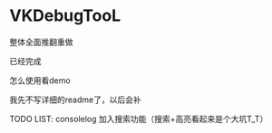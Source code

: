# VKDebugTooL


整体全面推翻重做

已经完成

怎么使用看demo

我先不写详细的readme了，以后会补


TODO LIST:
consolelog 加入搜索功能（搜索+高亮看起来是个大坑T_T）




<!--

App内控制台，可以在脱离Xcode debug的情况下，调试内存，打印数据，修改UI等

方便在黑盒测试+内部体验的环境下，发现Bug后，直接在Bug现场调试内存，分析问题

先大体看一下GIF动画如何使用

![git](http://ww2.sinaimg.cn/mw690/678c3e91jw1f4cejgkcipg20900gfasa.gif)


Git地址 [VKDebugConsole](https://github.com/Awhisper/VKDebugConsole)

恩 基于JSPatch做的 ╮(╯_╰)╭

吐槽：界面好难看。。NSLog很多的时候有点乱。。

基本上初步的功能都补全了，能在自己项目里用上了，还算方便

后续优化指令，优化功能，优化界面，还需要持续进行（眼下这个看着太难看，指令也太难用了）

# 基本使用

- `[VKDebugConsole showBt]`方法会在window上增加一个debug按钮

- 点一下会变成select状态，触摸屏幕中任何view可以选择一个target
- 选择target后，console控制台打开，按钮变为Hidden
- 上部分为输入区，输入调试代码
- 下部分为输出区，输出调试信息，NSLog信息，调试错误（未来还会扩展其他
- 再次点击Hidden按钮会退出控制台

# 调试代码

因为是基于JSPatch的，所有JSPatch的语法规则这里都一模一样可以使用，可以参考一下动画中的用法，不过大部分用法还是遵从JSPatch，戳这里看如何使用 [JSPatch语法](https://github.com/bang590/JSPatch/wiki)

除了JSPatch支持的基本语法，还支持如下几条命令

- `target()`:获取刚才通过手选的界面View
- `targetVC()`获取刚才通过手选的界面View所在的VC
- `getParentVC(v)`输入一个View，获取所在的VC
- `print(item)`输出一个对象到控制台，单独处理了Label和View的描述信息，更加方便直观（可以扩展更多单独处理的对象类型）
- `changeSelect()`重新手选获取新target
- `exit()`退出控制台
- `clearOutput()`清空控制台输出区
- `clearInput()`清空控制台输入区

# 支持剪贴板

很明显，在APP黑盒的情况下，写代码是非常不方便的，用手机上面的软键盘，于是支持了剪贴板

- 打开控制台
- 在电脑上的编辑器里写好代码
- 无论以QQ微信等各种形式发到手机上，在手机上复制
- 切回APP显示控制台的时候，会自动把剪贴板的内容，复制到输入区

# 支持NSLog
写一个这样的宏在你的pch里面，覆盖NSLog

```objectivec
#ifndef __OPTIMIZE__

#import "VKLogManager.h"

#define NSLog(...) NSLog(__VA_ARGS__);\
                   VKLog(__VA_ARGS__)\

#else
#define NSLog(...) {}

#endif
```

在执行NSLog的同时，再自动执行一次VKLog，这样所有NSLog的打印就都同时打印在LLDB上和VKDebugConsole上了

支持了 红（出错） 黄（console.log） 白（系统NSlog）三种颜色

开启控制台后，程序再次输出的NSLog也能进入控制台区域方便查看

# 编译控制

所有的代码在debug模式下会生效，在release模式下会自动不参与编译，直接失效，不用担心发版前忘记关掉代码，导致线上暴露的问题

# 支持NSError

hook了系统的NSError生成，所有生成创建的NSError会自动记录log，并且以红色展示在控制台

# TODO LIST:

- 指令更易输入，能支持输入oc的方括号语法
- 界面更好看点吧，至少整理下控制台输出界面，可读性太差
- 扩展更多地方便调试的接口和指令
- 支持网络日志，所有的网络请求接口以及返回数据，会以网络日志的方式，在console里面查询
- 日志筛选控制
- ......

-->